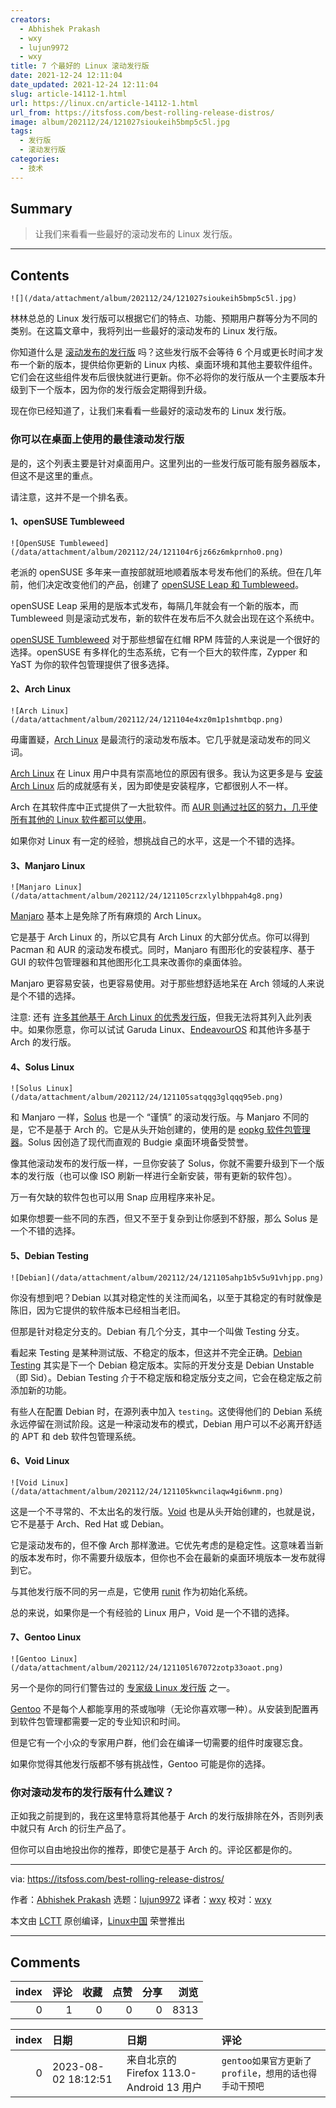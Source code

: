 ```yaml
---
creators:
  - Abhishek Prakash
  - wxy
  - lujun9972
  - wxy
title: 7 个最好的 Linux 滚动发行版
date: 2021-12-24 12:11:04
date_updated: 2021-12-24 12:11:04
slug: article-14112-1.html
url: https://linux.cn/article-14112-1.html
url_from: https://itsfoss.com/best-rolling-release-distros/
image: album/202112/24/121027sioukeih5bmp5c5l.jpg
tags:
  - 发行版
  - 滚动发行版
categories:
  - 技术
---
```


## Summary

> 让我们来看看一些最好的滚动发布的 Linux 发行版。

***

<!-- more -->

## Contents

`![](/data/attachment/album/202112/24/121027sioukeih5bmp5c5l.jpg)`

林林总总的 Linux 发行版可以根据它们的特点、功能、预期用户群等分为不同的类别。在这篇文章中，我将列出一些最好的滚动发布的 Linux 发行版。

你知道什么是 [滚动发布的发行版](https://itsfoss.com/rolling-release/) 吗？这些发行版不会等待 6 个月或更长时间才发布一个新的版本，提供给你更新的 Linux 内核、桌面环境和其他主要软件组件。它们会在这些组件发布后很快就进行更新。你不必将你的发行版从一个主要版本升级到下一个版本，因为你的发行版会定期得到升级。

现在你已经知道了，让我们来看看一些最好的滚动发布的 Linux 发行版。

### 你可以在桌面上使用的最佳滚动发行版

是的，这个列表主要是针对桌面用户。这里列出的一些发行版可能有服务器版本，但这不是这里的重点。

请注意，这并不是一个排名表。

#### 1、openSUSE Tumbleweed

`![OpenSUSE Tumbleweed](/data/attachment/album/202112/24/121104r6jz66z6mkprnho0.png)`

老派的 openSUSE 多年来一直按部就班地顺着版本号发布他们的系统。但在几年前，他们决定改变他们的产品，创建了 [openSUSE Leap 和 Tumbleweed](https://itsfoss.com/opensuse-leap-vs-tumbleweed/)。

openSUSE Leap 采用的是版本式发布，每隔几年就会有一个新的版本，而 Tumbleweed 则是滚动式发布，新的软件在发布后不久就会出现在这个系统中。

[openSUSE Tumbleweed](https://get.opensuse.org/tumbleweed/) 对于那些想留在红帽 RPM 阵营的人来说是一个很好的选择。openSUSE 有多样化的生态系统，它有一个巨大的软件库，Zypper 和 YaST 为你的软件包管理提供了很多选择。

#### 2、Arch Linux

`![Arch Linux](/data/attachment/album/202112/24/121104e4xz0m1p1shmtbqp.png)`

毋庸置疑，[Arch Linux](https://archlinux.org/) 是最流行的滚动发布版本。它几乎就是滚动发布的同义词。

[Arch Linux](https://itsfoss.com/why-arch-linux/) 在 Linux 用户中具有崇高地位的原因有很多。我认为这更多是与 [安装 Arch Linux](https://itsfoss.com/install-arch-linux/) 后的成就感有关，因为即使是安装程序，它都很别人不一样。

Arch 在其软件库中正式提供了一大批软件。而 [AUR 则通过社区的努力，几乎使所有其他的 Linux 软件都可以使用](https://itsfoss.com/aur-arch-linux/)。

如果你对 Linux 有一定的经验，想挑战自己的水平，这是一个不错的选择。

#### 3、Manjaro Linux

`![Manjaro Linux](/data/attachment/album/202112/24/121105crzxlylbhppah4g8.png)`

[Manjaro](https://manjaro.org/) 基本上是免除了所有麻烦的 Arch Linux。

它是基于 Arch Linux 的，所以它具有 Arch Linux 的大部分优点。你可以得到 Pacman 和 AUR 的滚动发布模式。同时，Manjaro 有图形化的安装程序、基于 GUI 的软件包管理器和其他图形化工具来改善你的桌面体验。

Manjaro 更容易安装，也更容易使用。对于那些想舒适地呆在 Arch 领域的人来说是个不错的选择。

注意: 还有 [许多其他基于 Arch Linux 的优秀发行版](https://itsfoss.com/arch-based-linux-distros/)，但我无法将其列入此列表中。如果你愿意，你可以试试 Garuda Linux、[EndeavourOS](https://endeavouros.com/) 和其他许多基于 Arch 的发行版。

#### 4、Solus Linux

`![Solus Linux](/data/attachment/album/202112/24/121105satqqg3glqqq95eb.png)`

和 Manjaro 一样，[Solus](https://getsol.us/home/) 也是一个 “谨慎” 的滚动发行版。与 Manjaro 不同的是，它不是基于 Arch 的。它是从头开始创建的，使用的是 [eopkg 软件包管理器](https://itsfoss.com/eopkg-commands/)。Solus 因创造了现代而直观的 Budgie 桌面环境备受赞誉。

像其他滚动发布的发行版一样，一旦你安装了 Solus，你就不需要升级到下一个版本的发行版（也可以像 ISO 刷新一样进行全新安装，带有更新的软件包）。

万一有欠缺的软件包也可以用 Snap 应用程序来补足。

如果你想要一些不同的东西，但又不至于复杂到让你感到不舒服，那么 Solus 是一个不错的选择。

#### 5、Debian Testing

`![Debian](/data/attachment/album/202112/24/121105ahp1b5v5u91vhjpp.png)`

你没有想到吧？Debian 以其对稳定性的关注而闻名，以至于其稳定的有时就像是陈旧，因为它提供的软件版本已经相当老旧。

但那是针对稳定分支的。Debian 有几个分支，其中一个叫做 Testing 分支。

看起来 Testing 是某种测试版、不稳定的版本，但这并不完全正确。[Debian Testing](https://wiki.debian.org/DebianTesting) 其实是下一个 Debian 稳定版本。实际的开发分支是 Debian Unstable（即 Sid）。Debian Testing 介于不稳定版和稳定版分支之间，它会在稳定版之前添加新的功能。

有些人在配置 Debian 时，在源列表中加入 `testing`。这使得他们的 Debian 系统永远停留在测试阶段。这是一种滚动发布的模式，Debian 用户可以不必离开舒适的 APT 和 deb 软件包管理系统。

#### 6、Void Linux

`![Void Linux](/data/attachment/album/202112/24/121105kwncilaqw4gi6wnm.png)`

这是一个不寻常的、不太出名的发行版。[Void](https://voidlinux.org/) 也是从头开始创建的，也就是说，它不是基于 Arch、Red Hat 或 Debian。

它是滚动发布的，但不像 Arch 那样激进。它优先考虑的是稳定性。这意味着当新的版本发布时，你不需要升级版本，但你也不会在最新的桌面环境版本一发布就得到它。

与其他发行版不同的另一点是，它使用 [runit](http://smarden.org/runit/) 作为初始化系统。

总的来说，如果你是一个有经验的 Linux 用户，Void 是一个不错的选择。

#### 7、Gentoo Linux

`![Gentoo Linux](/data/attachment/album/202112/24/121105l67072zotp33oaot.png)`

另一个是你的同行们警告过的 [专家级 Linux 发行版](https://itsfoss.com/advanced-linux-distros/) 之一。

[Gentoo](https://www.gentoo.org/) 不是每个人都能享用的茶或咖啡（无论你喜欢哪一种）。从安装到配置再到软件包管理都需要一定的专业知识和时间。

但是它有一个小众的专家用户群，他们会在编译一切需要的组件时废寝忘食。

如果你觉得其他发行版都不够有挑战性，Gentoo 可能是你的选择。

### 你对滚动发布的发行版有什么建议？

正如我之前提到的，我在这里特意将其他基于 Arch 的发行版排除在外，否则列表中就只有 Arch 的衍生产品了。

但你可以自由地投出你的推荐，即使它是基于 Arch 的。评论区都是你的。

---

via: <https://itsfoss.com/best-rolling-release-distros/>

作者：[Abhishek Prakash](https://itsfoss.com/author/abhishek/) 选题：[lujun9972](https://github.com/lujun9972) 译者：[wxy](https://github.com/wxy) 校对：[wxy](https://github.com/wxy)

本文由 [LCTT](https://github.com/LCTT/TranslateProject) 原创编译，[Linux中国](https://linux.cn/) 荣誉推出

***

## Comments


|   index |   评论 |   收藏 |   点赞 |   分享 |   浏览 |
|--------:|-------:|-------:|-------:|-------:|-------:|
|       0 |      1 |      0 |      0 |      0 |   8313 |

|   index | 日期                | 日期                                     | 评论                                                  |
|--------:|:--------------------|:-----------------------------------------|:------------------------------------------------------|
|       0 | 2023-08-02 18:12:51 | 来自北京的 Firefox 113.0-Android 13 用户 | `gentoo如果官方更新了profile，想用的话也得手动干预吧` |
